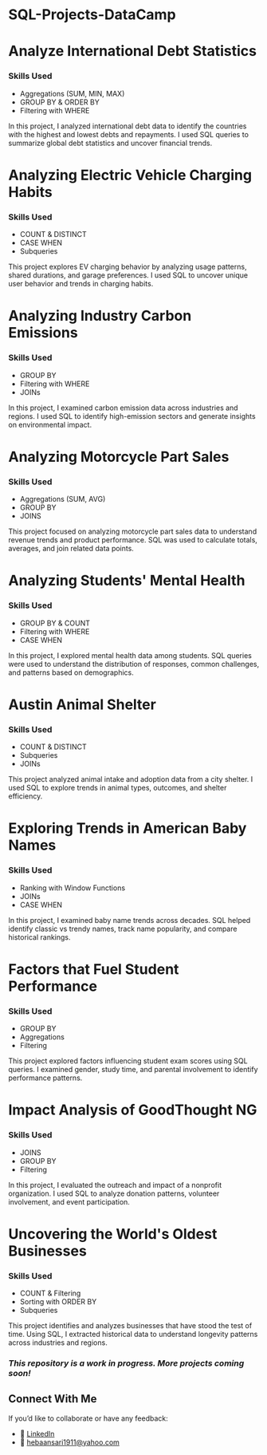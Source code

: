 # SQL-Projects-DataCamp

# Analyze International Debt Statistics

### Skills Used  
- Aggregations (SUM, MIN, MAX)  
- GROUP BY & ORDER BY  
- Filtering with WHERE  

In this project, I analyzed international debt data to identify the countries with the highest and lowest debts and repayments. I used SQL queries to summarize global debt statistics and uncover financial trends.

# Analyzing Electric Vehicle Charging Habits

### Skills Used  
- COUNT & DISTINCT  
- CASE WHEN  
- Subqueries  

This project explores EV charging behavior by analyzing usage patterns, shared durations, and garage preferences. I used SQL to uncover unique user behavior and trends in charging habits.

# Analyzing Industry Carbon Emissions

### Skills Used  
- GROUP BY  
- Filtering with WHERE  
- JOINs  

In this project, I examined carbon emission data across industries and regions. I used SQL to identify high-emission sectors and generate insights on environmental impact.

# Analyzing Motorcycle Part Sales

###  Skills Used  
- Aggregations (SUM, AVG)  
- GROUP BY  
- JOINS  

This project focused on analyzing motorcycle part sales data to understand revenue trends and product performance. SQL was used to calculate totals, averages, and join related data points.

# Analyzing Students' Mental Health

### Skills Used  
- GROUP BY & COUNT  
- Filtering with WHERE  
- CASE WHEN  

In this project, I explored mental health data among students. SQL queries were used to understand the distribution of responses, common challenges, and patterns based on demographics.

# Austin Animal Shelter

### Skills Used  
- COUNT & DISTINCT  
- Subqueries  
- JOINs  

This project analyzed animal intake and adoption data from a city shelter. I used SQL to explore trends in animal types, outcomes, and shelter efficiency.

# Exploring Trends in American Baby Names

### Skills Used  
- Ranking with Window Functions  
- JOINs  
- CASE WHEN  

In this project, I examined baby name trends across decades. SQL helped identify classic vs trendy names, track name popularity, and compare historical rankings.

# Factors that Fuel Student Performance

### Skills Used  
- GROUP BY  
- Aggregations  
- Filtering  

This project explored factors influencing student exam scores using SQL queries. I examined gender, study time, and parental involvement to identify performance patterns.

# Impact Analysis of GoodThought NG

### Skills Used  
- JOINS  
- GROUP BY  
- Filtering  

In this project, I evaluated the outreach and impact of a nonprofit organization. I used SQL to analyze donation patterns, volunteer involvement, and event participation.


# Uncovering the World's Oldest Businesses

### Skills Used  
- COUNT & Filtering  
- Sorting with ORDER BY  
- Subqueries  

This project identifies and analyzes businesses that have stood the test of time. Using SQL, I extracted historical data to understand longevity patterns across industries and regions.




### *This repository is a work in progress. More projects coming soon!*

## Connect With Me
If you’d like to collaborate or have any feedback:

- 💼 [LinkedIn](www.linkedin.com/in/heba-jamal-akhtar-ansari)  
- 📧 hebaansari1911@yahoo.com

